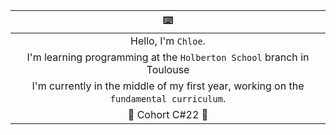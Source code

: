 

|   :keyboard:   |
|:--------------:|
| Hello, I'm `Chloe`. 
|I'm learning programming at the `Holberton School` branch in Toulouse |
|I'm currently in the middle of my first year, working on the `fundamental curriculum`. |
| :large_blue_circle: Cohort C#22 :large_blue_circle: |



